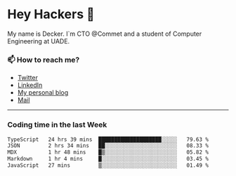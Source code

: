 # Hey Hackers 👋

My name is Decker. I`m CTO @Commet and a student of Computer Engineering at UADE.

### 📫 How to reach me?
- [Twitter](https://x.com/0xDecker) 
- [LinkedIn](https://www.linkedin.com/in/decker-urbano/) 
- [My personal blog](http://decker.sh) 
- [Mail](mailto:me@decker.sh)

---

### Coding time in the last Week

<!--START_SECTION:waka-->

```txt
TypeScript   24 hrs 39 mins  ████████████████████░░░░░   79.63 %
JSON         2 hrs 34 mins   ██░░░░░░░░░░░░░░░░░░░░░░░   08.33 %
MDX          1 hr 48 mins    █▒░░░░░░░░░░░░░░░░░░░░░░░   05.82 %
Markdown     1 hr 4 mins     █░░░░░░░░░░░░░░░░░░░░░░░░   03.45 %
JavaScript   27 mins         ▒░░░░░░░░░░░░░░░░░░░░░░░░   01.49 %
```

<!--END_SECTION:waka-->

